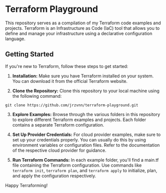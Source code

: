 # Terraform Playground

This repository serves as a compilation of my Terraform code examples and projects. Terraform is an Infrastructure as Code (IaC) tool that allows you to define and manage your infrastructure using a declarative configuration language.

## Getting Started

If you're new to Terraform, follow these steps to get started:

1. **Installation:** Make sure you have Terraform installed on your system. You can download it from the official Terraform website.

2. **Clone the Repository:** Clone this repository to your local machine using the following command:
```
git clone https://github.com/jrzvnn/terraform-playground.git
```

3. **Explore Examples:** Browse through the various folders in this repository to explore different Terraform examples and projects. Each folder contains a separate Terraform configuration.

4. **Set Up Provider Credentials:** For cloud provider examples, make sure to set up your credentials properly. You can usually do this by using environment variables or configuration files. Refer to the documentation of the respective cloud provider for guidance.

5. **Run Terraform Commands:** In each example folder, you'll find a main.tf file containing the Terraform configuration. Use commands like `terraform init`, `terraform plan`, and `terraform apply` to initialize, plan, and apply the configuration respectively.
   
Happy Terraforming!